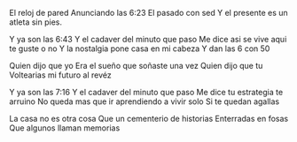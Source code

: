 El reloj de pared 
Anunciando las 6:23
El pasado con sed
Y el presente es un atleta sin pies.

Y ya son las 6:43
Y el cadaver del minuto que paso
Me dice asi se vive aqui te guste o no
Y la nostalgia pone casa en mi cabeza
Y dan las 6 con 50

Quien dijo que yo
Era el sueño que soñaste una vez
Quien dijo que tu
Voltearias mi futuro al revéz

Y ya son las 7:16
Y el cadaver del minuto que paso
Me dice tu estrategia te arruino
No queda mas que ir aprendiendo a vivir solo
Si te quedan agallas

La casa no es otra cosa
Que un cementerio de historias
Enterradas en fosas
Que algunos llaman memorias

